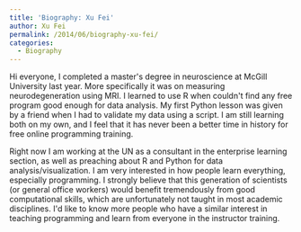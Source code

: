 ```yaml
---
title: 'Biography: Xu Fei'
author: Xu Fei
permalink: /2014/06/biography-xu-fei/
categories:
  - Biography
---
```

Hi everyone, I completed a master's degree in neuroscience at McGill University last year. More specifically it was on measuring neurodegeneration using MRI. I learned to use R when couldn't find any free program good enough for data analysis. My first Python lesson was given by a friend when I had to validate my data using a script. I am still learning both on my own, and I feel that it has never been a better time in history for free online programming training.

Right now I am working at the UN as a consultant in the enterprise learning section, as well as preaching about R and Python for data analysis/visualization. I am very interested in how people learn everything, especially programming. I strongly believe that this generation of scientists (or general office workers) would benefit tremendously from good computational skills, which are unfortunately not taught in most academic disciplines. I'd like to know more people who have a similar interest in teaching programming and learn from everyone in the instructor training.
